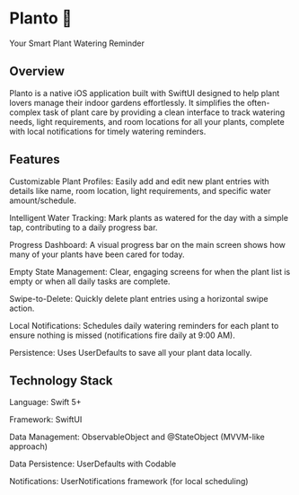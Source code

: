#  Planto 🌱 
Your Smart Plant Watering Reminder


## Overview

Planto is a native iOS application built with SwiftUI designed to help plant lovers manage their indoor gardens effortlessly. It simplifies the often-complex task of plant care by providing a clean interface to track watering needs, light requirements, and room locations for all your plants, complete with local notifications for timely watering reminders.


## Features

Customizable Plant Profiles: Easily add and edit new plant entries with details like name, room location, light requirements, and specific water amount/schedule.

Intelligent Water Tracking: Mark plants as watered for the day with a simple tap, contributing to a daily progress bar.

Progress Dashboard: A visual progress bar on the main screen shows how many of your plants have been cared for today.

Empty State Management: Clear, engaging screens for when the plant list is empty or when all daily tasks are complete.

Swipe-to-Delete: Quickly delete plant entries using a horizontal swipe action.

Local Notifications: Schedules daily watering reminders for each plant to ensure nothing is missed (notifications fire daily at 9:00 AM).

Persistence: Uses UserDefaults to save all your plant data locally.

## Technology Stack

Language: Swift 5+

Framework: SwiftUI

Data Management: ObservableObject and @StateObject (MVVM-like approach)

Data Persistence: UserDefaults with Codable

Notifications: UserNotifications framework (for local scheduling)
